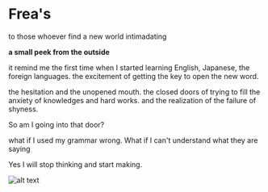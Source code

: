 # Frea's

to those whoever find a new world intimadating

**a small peek from the outside**

it remind me the first time when I started learning English, Japanese, the foreign languages.
the excitement of getting the key to open the new word.

the hesitation and the unopened mouth.
the closed doors of trying to fill the anxiety of knowledges and hard works.
and the realization of the failure of shyness.

So am I going into that door?

what if I used my grammar wrong. What if I can't understand what they are saying

Yes I will stop thinking and start making.

![alt text](image.jpg)









